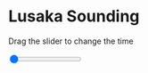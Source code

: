 <h1>Lusaka Sounding</h1>
<p>Drag the slider to change the time</p>

<div class="slidecontainer">
<input oninput='setImage(this)' class="slider" type="range" min="0" max="5" value="0" step="1" />
<img id='img'/>
</div>

<script>
var img = document.getElementById('img');
var img_array = ['/assets/images/skwt/skd_lusaka_wrfout_d01_2020-05-14_12:00:00.png',
'/assets/images/skwt/skd_lusaka_wrfout_d01_2020-05-14_18:00:00.png',
'/assets/images/skwt/skd_lusaka_wrfout_d01_2020-05-15_00:00:00.png',
'/assets/images/skwt/skd_lusaka_wrfout_d01_2020-05-15_06:00:00.png',
'/assets/images/skwt/skd_lusaka_wrfout_d01_2020-05-15_12:00:00.png',];
function setImage(obj)
{
        var value = obj.value;
        img.src = img_array[value];

}
</script>
